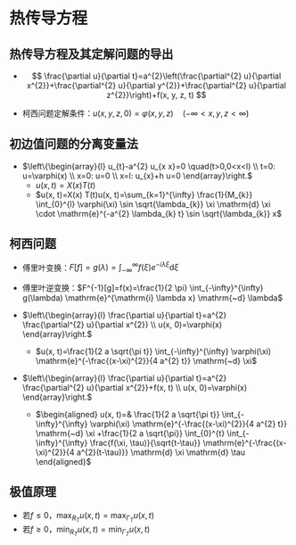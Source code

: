 # 热传导方程

## 热传导方程及其定解问题的导出

- $$
  \frac{\partial u}{\partial t}=a^{2}\left(\frac{\partial^{2} u}{\partial x^{2}}+\frac{\partial^{2} u}{\partial y^{2}}+\frac{\partial^{2} u}{\partial z^{2}}\right)+f(x, y, z, t)
  $$

- 柯西问题定解条件：$u(x, y, z, 0)=\varphi(x, y, z) \quad(-\infty<x, y, z<\infty)$



## 初边值问题的分离变量法

- $\left\{\begin{array}{l}
  u_{t}-a^{2} u_{x x}=0 \quad(t>0,0<x<l) \\
  t=0: u=\varphi(x) \\
  x=0: u=0 \\
  x=l: u_{x}+h u=0
  \end{array}\right.$
  - $u(x, t)=X(x) T(t)$
  - $u(x, t)=X(x) T(t)u(x, t)=\sum_{k=1}^{\infty} \frac{1}{M_{k}} \int_{0}^{l} \varphi(\xi) \sin \sqrt{\lambda_{k}} \xi \mathrm{d} \xi \cdot \mathrm{e}^{-a^{2} \lambda_{k} t} \sin \sqrt{\lambda_{k}} x$



## 柯西问题

- 傅里叶变换：$F[f]=g(\lambda)=\int_{-\infty}^{\infty} f(\xi) e^{-i \lambda \xi} \mathrm{d} \xi$
- 傅里叶逆变换：$F^{-1}[g]=f(x)=\frac{1}{2 \pi} \int_{-\infty}^{\infty} g(\lambda) \mathrm{e}^{\mathrm{i} \lambda x} \mathrm{~d} \lambda$

- $\left\{\begin{array}{l}
  \frac{\partial u}{\partial t}=a^{2} \frac{\partial^{2} u}{\partial x^{2}} \\
  u(x, 0)=\varphi(x)
  \end{array}\right.$
  - $u(x, t)=\frac{1}{2 a \sqrt{\pi t}} \int_{-\infty}^{\infty} \varphi(\xi) \mathrm{e}^{-\frac{(x-\xi)^{2}}{4 a^{2} t}} \mathrm{~d} \xi$
- $\left\{\begin{array}{l}
  \frac{\partial u}{\partial t}=a^{2} \frac{\partial^{2} u}{\partial x^{2}}+f(x, t) \\
  u(x, 0)=\varphi(x)
  \end{array}\right.$
  - $\begin{aligned}
    u(x, t)=& \frac{1}{2 a \sqrt{\pi t}} \int_{-\infty}^{\infty} \varphi(\xi) \mathrm{e}^{-\frac{(x-\xi)^{2}}{4 a^{2} t}} \mathrm{~d} \xi 
    +\frac{1}{2 a \sqrt{\pi}} \int_{0}^{t} \int_{-\infty}^{\infty} \frac{f(\xi, \tau)}{\sqrt{t-\tau}} \mathrm{e}^{-\frac{(x-\xi)^{2}}{4 a^{2}(t-\tau)}} \mathrm{d} \xi \mathrm{d} \tau
    \end{aligned}$



## 极值原理

- 若$f\leq0$，$\max _{R_{T}} u(x, t)=\max _{\Gamma_{T}} u(x, t)$
- 若$f\geq0$，$\min _{R_{T}} u(x, t)=\min _{\Gamma_{T}} u(x, t)$
